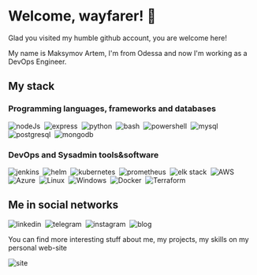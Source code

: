 # Welcome, wayfarer! 👋

Glad you visited my humble github account, you are welcome here!

My name is Maksymov Artem, I'm from Odessa and now I'm working as a DevOps Engineer.

## My stack

### Programming languages, frameworks and databases

<img alt="nodeJs" src="https://img.shields.io/badge/nodejs-339933?logo=Node.Js&logoColor=white&style=for-the-badge" />&nbsp;
<img alt="express" src="https://img.shields.io/badge/express-000000?logo=express&logoColor=white&style=for-the-badge" />&nbsp;
<img alt="python" src="https://img.shields.io/badge/python-3776AB?logo=python&logoColor=white&style=for-the-badge" />&nbsp;
<img alt="bash" src="https://img.shields.io/badge/bash-4EAA25?logo=gnu-bash&logoColor=white&style=for-the-badge" />&nbsp;
<img alt="powershell" src="https://img.shields.io/badge/powershell-5391FE?logo=powershell&logoColor=white&style=for-the-badge" />&nbsp;
<img alt="mysql" src="https://img.shields.io/badge/mysql-4479A1?logo=mysql&logoColor=white&style=for-the-badge" />&nbsp;
<img alt="postgresql" src="https://img.shields.io/badge/postgresql-4169E1?logo=postgresql&logoColor=white&style=for-the-badge" />&nbsp;
<img alt="mongodb" src="https://img.shields.io/badge/mongodb-47A248?logo=mongodb&logoColor=white&style=for-the-badge" />&nbsp;

### DevOps and Sysadmin tools&software

<img alt="jenkins" src="https://img.shields.io/badge/jenkins-D24939?logo=jenkins&logoColor=white&style=for-the-badge" />&nbsp;
<img alt="helm" src="https://img.shields.io/badge/helm-0F1689?logo=helm&logoColor=white&style=for-the-badge" />&nbsp;
<img alt="kubernetes" src="https://img.shields.io/badge/kubernetes-326CE5?logo=kubernetes&logoColor=white&style=for-the-badge" />&nbsp;
<img alt="prometheus" src="https://img.shields.io/badge/prometheus-E6522C?logo=prometheus&logoColor=white&style=for-the-badge" />&nbsp;
<img alt="elk stack" src="https://img.shields.io/badge/elk-005571?logo=elastic&logoColor=white&style=for-the-badge" />&nbsp;
<img alt="AWS" src="https://img.shields.io/badge/aws-232F3E?logo=amazon-aws&logoColor=white&style=for-the-badge" />&nbsp;
<img alt="Azure" src="https://img.shields.io/badge/azure-0078D4?logo=microsoft-azure&logoColor=white&style=for-the-badge" />&nbsp;
<img alt="Linux" src="https://img.shields.io/badge/linux-FCC624?logo=linux&logoColor=white&style=for-the-badge" />&nbsp;
<img alt="Windows" src="https://img.shields.io/badge/windows-0078D6?logo=windows&logoColor=white&style=for-the-badge" />&nbsp;
<img alt="Docker" src="https://img.shields.io/badge/docker-2496ED?logo=docker&logoColor=white&style=for-the-badge" />&nbsp;
<img alt="Terraform" src="https://img.shields.io/badge/terraform-7B42BC?logo=terraform&logoColor=white&style=for-the-badge" />&nbsp;

## Me in social networks

<img alt="linkedin" src="https://img.shields.io/badge/linkedin-0A66C2?logo=linkedin&logoColor=white&style=for-the-badge" />&nbsp;
<img alt="telegram" src="https://img.shields.io/badge/telegram-26A5E4?logo=telegram&logoColor=white&style=for-the-badge" />&nbsp;
<img alt="instagram" src="https://img.shields.io/badge/instagram-E4405F?logo=instagram&logoColor=white&style=for-the-badge" />&nbsp;
<img alt="blog" src="https://img.shields.io/badge/blog-000000?logo=telegraph&logoColor=white&style=for-the-badge" />&nbsp;

You can find more interesting stuff about me, my projects, my skills on my personal web-site

<img alt="site" src="https://img.shields.io/badge/site-222222?logo=github-pages&logoColor=white&style=for-the-badge" />&nbsp;
